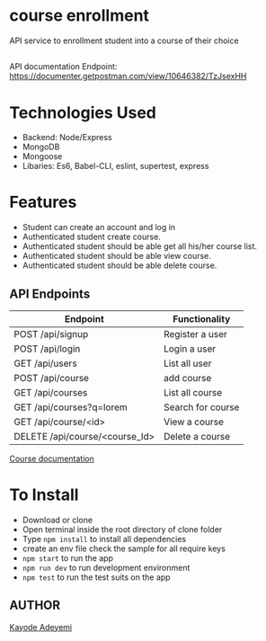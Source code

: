 # course enrollment

API service to enrollment student into a course of their choice

##

API documentation Endpoint: https://documenter.getpostman.com/view/10646382/TzJsexHH


# Technologies Used

- Backend: Node/Express
- MongoDB
- Mongoose
- Libaries: Es6, Babel-CLI, eslint, supertest, express

# Features

- Student can create an account and log in
- Authenticated student create course.
- Authenticated student should be able get all his/her course list.
- Authenticated student should be able view course.
- Authenticated student should be able delete course.

## API Endpoints

| Endpoint                                          | Functionality                       |
| ------------------------------------------------- | ----------------------------------- |
| POST /api/signup                                  | Register a user                     |
| POST /api/login                                   | Login a user                        |
| GET /api/users                                    | List all user                       |
| POST /api/course                       | add course                   |
| GET /api/courses                       | List all course                  |
| GET /api/courses?q=lorem                       | Search for course                  |
| GET /api/course/\<id>                      | View a course                  |
| DELETE /api/course/\<course_Id>                      | Delete a course                  |

[Course documentation](https://documenter.getpostman.com/view/10646382/TzJsexHH)

# To Install

- Download or clone
- Open terminal inside the root directory of clone folder
- Type `npm install` to install all dependencies
- create an env file check the sample for all require keys
- `npm start` to run the app
- `npm run dev` to run development environment
- `npm test` to run the test suits on the app


## AUTHOR

[Kayode Adeyemi](https://github.com/karosi12)
